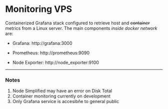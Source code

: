 # Monitoring VPS

Containerized Grafana stack configured to retrieve host and ~~container~~ metrics from a Linux server.
The main components _inside docker network_ are:

- Grafana: http://grafana:3000

- Prometheus: http://prometheus:9090

- Node Exporter: http://node_exporter:9100

---

### Notes

1. Node Simplified may have an error on Disk Total
2. Container monitoring currently on development
3. Only Grafana service is accesibñe to general public
